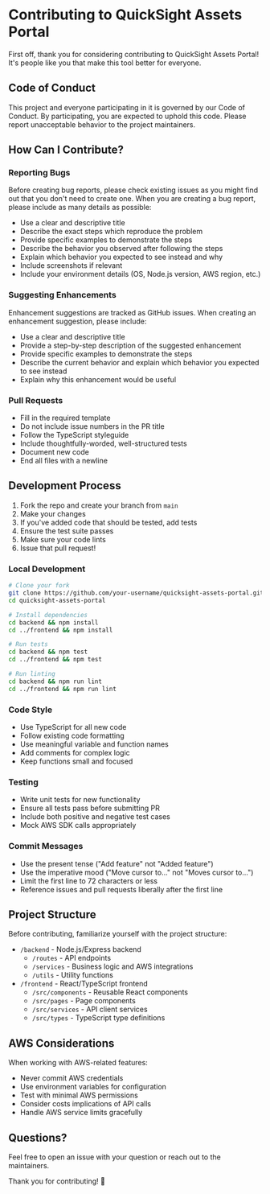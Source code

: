 # Contributing to QuickSight Assets Portal

First off, thank you for considering contributing to QuickSight Assets Portal! It's people like you that make this tool better for everyone.

## Code of Conduct

This project and everyone participating in it is governed by our Code of Conduct. By participating, you are expected to uphold this code. Please report unacceptable behavior to the project maintainers.

## How Can I Contribute?

### Reporting Bugs

Before creating bug reports, please check existing issues as you might find out that you don't need to create one. When you are creating a bug report, please include as many details as possible:

* Use a clear and descriptive title
* Describe the exact steps which reproduce the problem
* Provide specific examples to demonstrate the steps
* Describe the behavior you observed after following the steps
* Explain which behavior you expected to see instead and why
* Include screenshots if relevant
* Include your environment details (OS, Node.js version, AWS region, etc.)

### Suggesting Enhancements

Enhancement suggestions are tracked as GitHub issues. When creating an enhancement suggestion, please include:

* Use a clear and descriptive title
* Provide a step-by-step description of the suggested enhancement
* Provide specific examples to demonstrate the steps
* Describe the current behavior and explain which behavior you expected to see instead
* Explain why this enhancement would be useful

### Pull Requests

* Fill in the required template
* Do not include issue numbers in the PR title
* Follow the TypeScript styleguide
* Include thoughtfully-worded, well-structured tests
* Document new code
* End all files with a newline

## Development Process

1. Fork the repo and create your branch from `main`
2. Make your changes
3. If you've added code that should be tested, add tests
4. Ensure the test suite passes
5. Make sure your code lints
6. Issue that pull request!

### Local Development

```bash
# Clone your fork
git clone https://github.com/your-username/quicksight-assets-portal.git
cd quicksight-assets-portal

# Install dependencies
cd backend && npm install
cd ../frontend && npm install

# Run tests
cd backend && npm test
cd ../frontend && npm test

# Run linting
cd backend && npm run lint
cd ../frontend && npm run lint
```

### Code Style

* Use TypeScript for all new code
* Follow existing code formatting
* Use meaningful variable and function names
* Add comments for complex logic
* Keep functions small and focused

### Testing

* Write unit tests for new functionality
* Ensure all tests pass before submitting PR
* Include both positive and negative test cases
* Mock AWS SDK calls appropriately

### Commit Messages

* Use the present tense ("Add feature" not "Added feature")
* Use the imperative mood ("Move cursor to..." not "Moves cursor to...")
* Limit the first line to 72 characters or less
* Reference issues and pull requests liberally after the first line

## Project Structure

Before contributing, familiarize yourself with the project structure:

* `/backend` - Node.js/Express backend
  * `/routes` - API endpoints
  * `/services` - Business logic and AWS integrations
  * `/utils` - Utility functions
* `/frontend` - React/TypeScript frontend
  * `/src/components` - Reusable React components
  * `/src/pages` - Page components
  * `/src/services` - API client services
  * `/src/types` - TypeScript type definitions

## AWS Considerations

When working with AWS-related features:

* Never commit AWS credentials
* Use environment variables for configuration
* Test with minimal AWS permissions
* Consider costs implications of API calls
* Handle AWS service limits gracefully

## Questions?

Feel free to open an issue with your question or reach out to the maintainers.

Thank you for contributing! 🎉